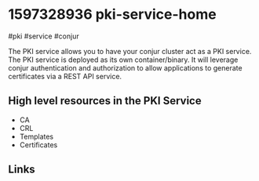 # 1597328936 pki-service-home
#pki #service #conjur

The PKI service allows you to have your conjur cluster act as a PKI service.
The PKI service is deployed as its own container/binary. It will leverage conjur authentication and authorization to allow applications to generate certificates via a REST API service.

## High level resources in the PKI Service
- CA
- CRL
- Templates
- Certificates


## Links
